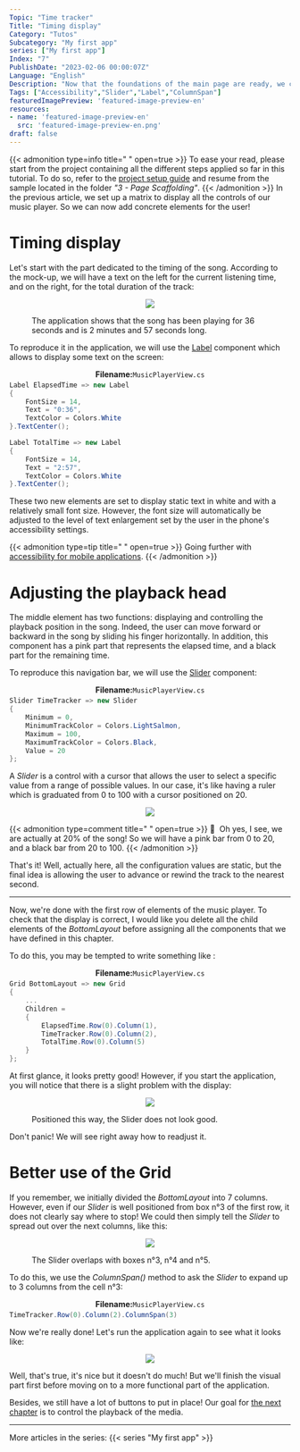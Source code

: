 ```yaml
---
Topic: "Time tracker"
Title: "Timing display"
Category: "Tutos"
Subcategory: "My first app"
series: ["My first app"]
Index: "7"
PublishDate: "2023-02-06 00:00:07Z"
Language: "English"
Description: "Now that the foundations of the main page are ready, we can start laying out all the controls. Let's start with the timing!"
Tags: ["Accessibility","Slider","Label","ColumnSpan"]
featuredImagePreview: 'featured-image-preview-en'
resources:
- name: 'featured-image-preview-en'
  src: 'featured-image-preview-en.png'
draft: false
---
```


<!--more-->


{{< admonition type=info title="‎ " open=true >}}
To ease your read, please start from the project containing all the different steps applied so far in this tutorial. To do so, refer to the <a href="../2-setup-the-project/">project setup guide</a> and resume from the sample located in the folder *"3 - Page Scaffolding"*.
{{< /admonition >}}
In the previous article, we set up a matrix to display all the controls of our music player. So we can now add concrete elements for the user!

# Timing display
Let's start with the part dedicated to the timing of the song. According to the mock-up, we will have a text on the left for the current listening time, and on the right, for the total duration of the track:

<p align="center"><img max-width="100%" max-height="100%" src="./images/A83271A3987417E4A849D31C30191E32.png" /></p>
<figure><figcaption class="image-caption">The application shows that the song has been playing for 36 seconds and is 2 minutes and 57 seconds long.</figcaption></figure>



To reproduce it in the application, we will use the [Label](https://learn.microsoft.com/en-us/dotnet/maui/user-interface/controls/label) component which allows to display some text on the screen:

<p align="center" style="margin-bottom:-10px"><strong>Filename:</strong><code>MusicPlayerView.cs</code></p>

```csharp
Label ElapsedTime => new Label
{
    FontSize = 14,
    Text = "0:36",
    TextColor = Colors.White
}.TextCenter();

Label TotalTime => new Label
{
    FontSize = 14,
    Text = "2:57",
    TextColor = Colors.White
}.TextCenter();
```


These two new elements are set to display static text in white and with a relatively small font size. However, the font size will automatically be adjusted to the level of text enlargement set by the user in the phone's accessibility settings.




{{< admonition type=tip title="‎ " open=true >}}
Going further with [accessibility for mobile applications](https://learn.microsoft.com/en-us/dotnet/maui/fundamentals/accessibility).
{{< /admonition >}}


# Adjusting the playback head
The middle element has two functions: displaying and controlling the playback position in the song. Indeed, the user can move forward or backward in the song by sliding his finger horizontally. In addition, this component has a pink part that represents the elapsed time, and a black part for the remaining time.

To reproduce this navigation bar, we will use the [Slider](https://learn.microsoft.com/en-us/dotnet/maui/user-interface/controls/slider) component:

<p align="center" style="margin-bottom:-10px"><strong>Filename:</strong><code>MusicPlayerView.cs</code></p>

```csharp
Slider TimeTracker => new Slider
{
    Minimum = 0,
    MinimumTrackColor = Colors.LightSalmon,
    Maximum = 100,
    MaximumTrackColor = Colors.Black,
    Value = 20
};
```


A *Slider* is a control with a cursor that allows the user to select a specific value from a range of possible values. In our case, it's like having a ruler which is graduated from 0 to 100 with a cursor positioned on 20.

<p align="center"><img max-width="100%" max-height="100%" src="./images/121C071E9377094E14C9B07AF2D49C8F.png" /></p>
<figure></figure>




{{< admonition type=comment title="‎ " open=true >}}
🐒‎ ‎ Oh yes, I see, we are actually at 20% of the song! So we will have a pink bar from 0 to 20, and a black bar from 20 to 100.
{{< /admonition >}}


That's it! Well, actually here, all the configuration values are static, but the final idea is allowing the user to advance or rewind the track to the nearest second.

___
Now, we're done with the first row of elements of the music player. To check that the display is correct, I would like you delete all the child elements of the *BottomLayout* before assigning all the components that we have defined in this chapter.

To do this, you may be tempted to write something like :

<p align="center" style="margin-bottom:-10px"><strong>Filename:</strong><code>MusicPlayerView.cs</code></p>

```csharp
Grid BottomLayout => new Grid
{
    ...
    Children =
    {
        ElapsedTime.Row(0).Column(1),
        TimeTracker.Row(0).Column(2),
        TotalTime.Row(0).Column(5)
    }
};
```


At first glance, it looks pretty good! However, if you start the application, you will notice that there is a slight problem with the display:

<p align="center"><img max-width="100%" max-height="100%" src="./images/F4B63C493DFDA670F2EE8A4F45A93D87.png" /></p>
<figure><figcaption class="image-caption">Positioned this way, the Slider does not look good.</figcaption></figure>



Don't panic! We will see right away how to readjust it.

# Better use of the Grid
If you remember, we initially divided the *BottomLayout* into 7 columns. However, even if our *Slider* is well positioned from box n°3 of the first row, it does not clearly say where to stop! We could then simply tell the *Slider* to spread out over the next columns, like this:

<p align="center"><img max-width="100%" max-height="100%" src="./images/2822BA46A84A307DD610D66916169DF5.png" /></p>
<figure><figcaption class="image-caption">The Slider overlaps with boxes n°3, n°4 and n°5.</figcaption></figure>



To do this, we use the *ColumnSpan()* method to ask the *Slider* to expand up to 3 columns from the cell n°3:

<p align="center" style="margin-bottom:-10px"><strong>Filename:</strong><code>MusicPlayerView.cs</code></p>

```csharp
TimeTracker.Row(0).Column(2).ColumnSpan(3)
```


Now we're really done! Let's run the application again to see what it looks like:

<p align="center"><img max-width="100%" max-height="100%" src="./images/2907217A274375D0ED0A93A0EEB41D9F.png" /></p>
<figure></figure>



Well, that's true, it's nice but it doesn't do much! But we'll finish the visual part first before moving on to a more functional part of the application.

Besides, we still have a lot of buttons to put in place! Our goal for <a href="../8-media-control/">the next chapter</a> is to control the playback of the media.

___
More articles in the series:
{{< series "My first app" >}}
